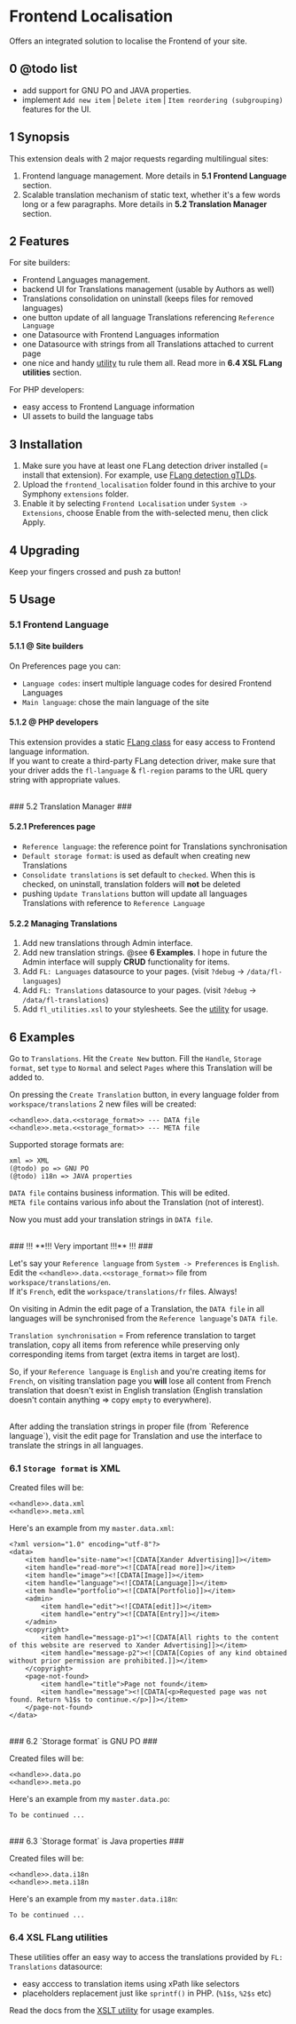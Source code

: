 Frontend Localisation
==============

Offers an integrated solution to localise the Frontend of your site.


## 0 @todo list ##

- add support for GNU PO and JAVA properties.
- implement `Add new item` | `Delete item` | `Item reordering (subgrouping)` features for the UI.





## 1 Synopsis ##

This extension deals with 2 major requests regarding multilingual sites:

1. Frontend language management. More details in **5.1 Frontend Language** section.<br />
2. Scalable translation mechanism of static text, whether it's a few words long or a few paragraphs. More details in **5.2 Translation Manager** section.





## 2 Features ##
For site builders:

* Frontend Languages management.
* backend UI for Translations management (usable by Authors as well)
* Translations consolidation on uninstall (keeps files for removed languages)
* one button update of all language Translations referencing `Reference Language`
* one Datasource with Frontend Languages information
* one Datasource with strings from all Translations attached to current page
* one nice and handy [utility](https://github.com/vlad-ghita/frontend_localisation/blob/master/utilities/fl_utilities.xsl) tu rule them all. Read more in **6.4 XSL FLang utilities** section.

For PHP developers:

* easy access to Frontend Language information
* UI assets to build the language tabs





## 3 Installation ##

1. Make sure you have at least one FLang detection driver installed (= install that extension). For example, use [FLang detection gTLDs](https://github.com/vlad-ghita/flang_detection_gtlds).
1. Upload the `frontend_localisation` folder found in this archive to your Symphony `extensions` folder.    
2. Enable it by selecting `Frontend Localisation` under `System -> Extensions`, choose Enable from the with-selected menu, then click Apply.





## 4 Upgrading ##

Keep your fingers crossed and push za button!




## 5 Usage ##

### 5.1 Frontend Language ###



#### 5.1.1 @ Site builders ####

On Preferences page you can:

- `Language codes`: insert multiple language codes for desired Frontend Languages
- `Main language`: chose the main language of the site



#### 5.1.2 @ PHP developers ####

This extension provides a static [FLang class](https://github.com/vlad-ghita/frontend_localisation/blob/master/lib/class.FLang.php) for easy access to Frontend language information.<br/>
If you want to create a third-party FLang detection driver, make sure that your driver adds the `fl-language` & `fl-region` params to the URL query string with appropriate values.



<br />
### 5.2 Translation Manager ###

#### 5.2.1 Preferences page ####

- `Reference language`: the reference point for Translations synchronisation
- `Default storage format`: is used as default when creating new Translations
- `Consolidate translations` is set default to `checked`. When this is checked, on uninstall, translation folders will **not** be deleted
- pushing `Update Translations` button will update all languages Translations with reference to `Reference Language`

#### 5.2.2 Managing Translations ####

1. Add new translations through Admin interface.
2. Add new translation strings. @see **6 Examples**. I hope in future the Admin interface will supply <b>CRUD</b> functionality for items.
3. Add `FL: Languages` datasource to your pages. (visit `?debug` -> `/data/fl-languages`)
4. Add `FL: Translations` datasource to your pages. (visit `?debug` -> `/data/fl-translations`)
5. Add `fl_utilities.xsl` to your stylesheets. See the [utility](https://github.com/vlad-ghita/frontend_localisation/blob/master/utilities/fl_utilities.xsl) for usage.



## 6 Examples ##

Go to `Translations`. Hit the `Create New` button. Fill the `Handle`, `Storage format`, set `type` to `Normal` and select `Pages` where this Translation will be added to.

On pressing the `Create Translation` button, in every language folder from `workspace/translations` 2 new files will be created:

    <<handle>>.data.<<storage_format>> --- DATA file
    <<handle>>.meta.<<storage_format>> --- META file

Supported storage formats are:

    xml => XML
    (@todo) po => GNU PO
    (@todo) i18n => JAVA properties

`DATA file` contains business information. This will be edited.<br />
`META file` contains various info about the Translation (not of interest).

Now you must add your translation strings in `DATA file`.


<br />
### !!! **!!! Very important !!!** !!! ###

Let's say your `Reference language` from `System -> Preferences` is `English`. Edit the `<<handle>>.data.<<storage_format>>` file from `workspace/translations/en`.<br />
If it's `French`, edit the `workspace/translations/fr` files. Always!

On visiting in Admin the edit page of a Translation, the `DATA file` in all languages will be synchronised from the `Reference language`'s `DATA file`.

`Translation synchronisation` = From reference translation to target translation, copy all items from reference while preserving only corresponding items from target (extra items in target are lost).

So, if your `Reference language` is `English` and you're creating items for `French`, on visiting translation page you **will** lose all content from French translation that doesn't exist in English translation (English translation doesn't contain anything => copy `empty` to everywhere).


<br />
After adding the translation strings in proper file (from `Reference language`), visit the edit page for Translation and use the interface to translate the strings in all languages.


### 6.1 `Storage format` is XML ###

Created files will be:

    <<handle>>.data.xml
    <<handle>>.meta.xml

Here's an example from my `master.data.xml`:

    <?xml version="1.0" encoding="utf-8"?>
    <data>
        <item handle="site-name"><![CDATA[Xander Advertising]]></item>
        <item handle="read-more"><![CDATA[read more]]></item>
        <item handle="image"><![CDATA[Image]]></item>
        <item handle="language"><![CDATA[Language]]></item>
        <item handle="portfolio"><![CDATA[Portfolio]]></item>
        <admin>
            <item handle="edit"><![CDATA[edit]]></item>
            <item handle="entry"><![CDATA[Entry]]></item>
        </admin>
        <copyright>
            <item handle="message-p1"><![CDATA[All rights to the content of this website are reserved to Xander Advertising]]></item>
            <item handle="message-p2"><![CDATA[Copies of any kind obtained without prior permission are prohibited.]]></item>
        </copyright>
        <page-not-found>
            <item handle="title">Page not found</item>
            <item handle="message"><![CDATA[<p>Requested page was not found. Return %1$s to continue.</p>]]></item>
        </page-not-found>
    </data>



<br />
### 6.2 `Storage format` is GNU PO ###

Created files will be:

    <<handle>>.data.po
    <<handle>>.meta.po

Here's an example from my `master.data.po`:

    To be continued ...



<br />
### 6.3 `Storage format` is Java properties ###

Created files will be:

    <<handle>>.data.i18n
    <<handle>>.meta.i18n

Here's an example from my `master.data.i18n`:

    To be continued ...


### 6.4 XSL FLang utilities ###

These utilities offer an easy way to access the translations provided by `FL: Translations` datasource:

- easy acccess to translation items using xPath like selectors
- placeholders replacement just like `sprintf()` in PHP. (`%1$s`, `%2$s` etc)

Read the docs from the [XSLT utility](https://github.com/vlad-ghita/frontend_localisation/blob/master/utilities/fl_utilities.xsl) for usage examples.
